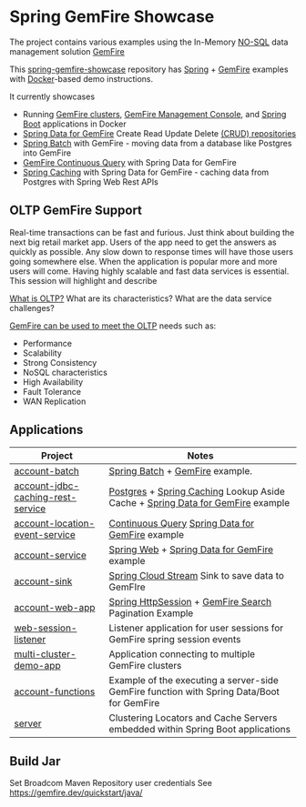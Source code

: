 # Spring GemFire Showcase

The project contains various examples using the In-Memory [NO-SQL](https://en.wikipedia.org/wiki/NoSQL) data management solution [GemFire](https://gemfire.dev/)


This [spring-gemfire-showcase](https://github.com/ggreen/spring-gemfire-showcase) repository has [Spring](https://spring.io/) + [GemFire](https://tanzu.vmware.com/gemfire) examples with [Docker](https://www.docker.com/products/docker-desktop/)-based demo instructions.

It currently showcases

- Running [GemFire clusters](https://gemfire.dev/tutorials/java/gemfire_basics/), [GemFire Management Console](https://docs.vmware.com/en/VMware-GemFire-Management-Console/index.html), and [Spring Boot](https://spring.io/projects/spring-boot) applications in Docker
- [Spring Data for GemFire](https://docs.vmware.com/en/Spring-Data-for-VMware-GemFire/index.html) Create Read Update Delete [(CRUD) repositories](https://docs.spring.io/spring-data/commons/docs/current/api/org/springframework/data/repository/CrudRepository.html)
- [Spring Batch](https://spring.io/projects/spring-batch) with GemFire - moving data from a database like Postgres into GemFire
- [GemFire Continuous Query](https://docs.vmware.com/en/VMware-GemFire/10.1/gf/developing-continuous_querying-how_continuous_querying_works.html) with Spring Data for GemFire
- [Spring Caching](https://docs.spring.io/spring-boot/docs/current/reference/html/io.html#io.caching) with Spring Data for GemFire - caching data from Postgres with Spring Web Rest APIs


## OLTP GemFire Support

Real-time transactions can be fast and furious. Just think about building the next big retail market app.
Users of the app need to get the answers as quickly as possible. Any slow down to response times will have those users going somewhere else.
When the application is popular more and more users will come. Having highly scalable and fast data services is essential.
This session will highlight and describe

[What is OLTP?](https://www.oracle.com/database/what-is-oltp/)
What are its characteristics?
What are the data service challenges?

[GemFire can be used to meet the OLTP](https://www.youtube.com/watch?v=oy_Yq_mf45Y) needs such as:

- Performance
- Scalability
- Strong Consistency
- NoSQL characteristics
- High Availability
- Fault Tolerance
- WAN Replication


## Applications


| Project                                                                             | Notes                                                                                                                                                                                                                                                                      |
|-------------------------------------------------------------------------------------|----------------------------------------------------------------------------------------------------------------------------------------------------------------------------------------------------------------------------------------------------------------------------|
| [account-batch](applications%2Faccount-batch)                                       | [Spring Batch](https://spring.io/batch) + [GemFire](https://gemfire.dev/) example.                                                                                                                                                                                         |                                                                 
| [account-jdbc-caching-rest-service](applications/account-jdbc-caching-rest-service) | [Postgres](https://www.postgresql.org/) + [Spring Caching](https://docs.spring.io/spring-boot/docs/current/reference/html/io.html#io.caching) Lookup Aside Cache + [Spring Data for GemFire](https://docs.vmware.com/en/Spring-Data-for-VMware-GemFire/index.html) example |
| [account-location-event-service](applications/account-location-event-service)       | [Continuous Query](https://docs.vmware.com/en/VMware-GemFire/10.1/gf/developing-continuous_querying-how_continuous_querying_works.html) [Spring Data for GemFire](https://docs.vmware.com/en/Spring-Data-for-VMware-GemFire/index.html) example                            |
| [account-service](applications/account-service)                                     | [Spring Web](https://spring.io/web-applications) + [Spring Data for GemFire](https://docs.vmware.com/en/Spring-Data-for-VMware-GemFire/index.html) example                                                                                                                 |
| [account-sink](applications/account-sink)                                           | [Spring Cloud Stream](https://spring.io/projects/spring-cloud-stream) Sink to save data to GemFIre                                                                                                                                                                         |
| [account-web-app](applications/account-web-app)                                     | [Spring HttpSession](https://docs.vmware.com/en/Spring-Session-for-VMware-GemFire/1.0/ssgf/boot-gemfire.html)  + [GemFire Search](https://docs.vmware.com/en/VMware-GemFire-Search/1.0/gemfire-search/search_landing.html) Pagination Example                              |
 | [web-session-listener](applications/web/web-session-listener)                       | Listener application for user sessions for GemFire spring session events                                                                                                                                                                                                   |
| [multi-cluster-demo-app](applications/multi-cluster-demo-app)                       | Application connecting to multiple GemFire clusters                                                                                                                                                                                                                        |
| [account-functions](components/server/account-functions)                            | Example of the executing a server-side GemFire function with Spring Data/Boot for GemFire                                                                                                                                                                                  |
| [server](applications/server)                                                       | Clustering Locators and Cache Servers embedded within Spring Boot applications                                                                                                                                                                                             |

## Build Jar

Set Broadcom Maven Repository user credentials
See https://gemfire.dev/quickstart/java/

